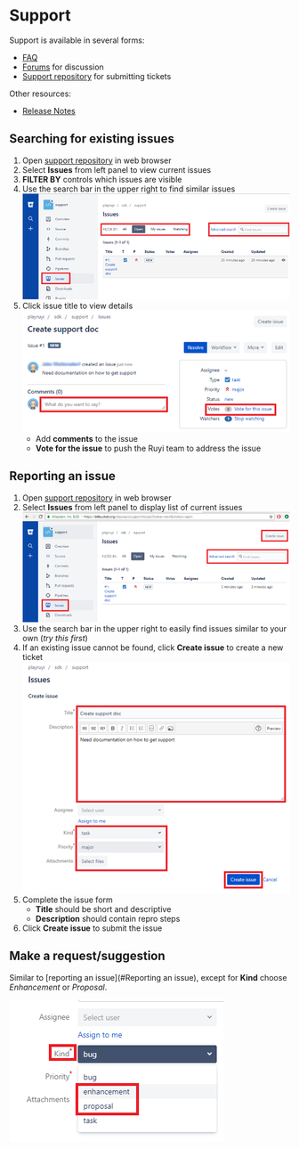 # Support

Support is available in several forms:

- [FAQ](../faq.md)
- [Forums](http://dev.playruyi.com/forum/) for discussion
- [Support repository](https://bitbucket.org/playruyi/support) for submitting tickets

Other resources:

- [Release Notes](release_notes.md)

## Searching for existing issues

1. Open [support repository](https://bitbucket.org/playruyi/support) in web browser
1. Select __Issues__ from left panel to view current issues
1. __FILTER BY__ controls which issues are visible
1. Use the search bar in the upper right to find similar issues
![](/docs/img/support_search.png)
1. Click issue title to view details  
![](/docs/img/support_issue.png)
    - Add __comments__ to the issue
    - __Vote for the issue__ to push the Ruyi team to address the issue

## Reporting an issue

1. Open [support repository](https://bitbucket.org/playruyi/support) in web browser
1. Select __Issues__ from left panel to display list of current issues
![](/docs/img/support_issues.png)
1. Use the search bar in the upper right to easily find issues similar to your own (_try this first_)
1. If an existing issue cannot be found, click __Create issue__ to create a new ticket  
![](/docs/img/support_create_issue.png)
1. Complete the issue form
    - __Title__ should be short and descriptive
    - __Description__ should contain repro steps
1. Click __Create issue__ to submit the issue

## Make a request/suggestion

Similar to [reporting an issue](#Reporting an issue), except for __Kind__ choose _Enhancement_ or _Proposal_.

![](/docs/img/support_suggestion.png)